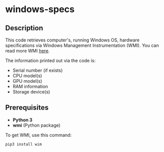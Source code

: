 # windows-specs
## Description
This code retrieves computer's, running Windows OS, hardware specifications via Windows Management Instrumentation (WMI). You can read more WMI [here](https://learn.microsoft.com/en-us/windows/win32/wmisdk/about-wmi).

The information printed out via the code is:
* Serial number (if exists)
* CPU model(s)
* GPU model(s)
* RAM information
* Storage device(s)

## Prerequisites
* **Python 3**
* **wmi** (Python package)

To get WMI, use this command:
```
pip3 install wim
```

